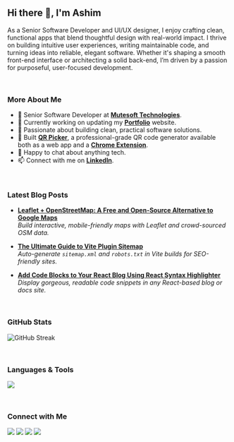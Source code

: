 ## Hi there 👋, I'm Ashim

As a Senior Software Developer and UI/UX designer, I enjoy crafting clean, functional apps that blend thoughtful design with real-world impact. I thrive on building intuitive user experiences, writing maintainable code, and turning ideas into reliable, elegant software. Whether it's shaping a smooth front-end interface or architecting a solid back-end, I’m driven by a passion for purposeful, user-focused development.

<br>

### More About Me

- 💼 Senior Software Developer at [**Mutesoft Technologies**](https://mutesoft.com/).
- 🔭 Currently working on updating my [**Portfolio**](https://ashimsaha.net/) website.
- 🧠 Passionate about building clean, practical software solutions.
- 🚀 Built [**QR Picker**](https://qrpicker.com/), a professional-grade QR code generator available both as a web app and a [**Chrome Extension**](https://chromewebstore.google.com/detail/odmflkpkpjbneglnkhocaildbhjiefch).
- 💬 Happy to chat about anything tech.
- 📫 Connect with me on [**LinkedIn**](https://www.linkedin.com/in/ashimsahawork/).

<br>

### Latest Blog Posts

- [**Leaflet + OpenStreetMap: A Free and Open-Source Alternative to Google Maps**](https://ashimsaha.net/blogs/leaflet-osm-a-free-and-open-source-alternative-to-google-maps)  
  _Build interactive, mobile-friendly maps with Leaflet and crowd-sourced OSM data._

- [**The Ultimate Guide to Vite Plugin Sitemap**](https://ashimsaha.net/blogs/vite-plugin-sitemap)  
  _Auto-generate `sitemap.xml` and `robots.txt` in Vite builds for SEO-friendly sites._
  
- [**Add Code Blocks to Your React Blog Using React Syntax Highlighter**](https://ashimsaha.net/blogs/code-block-using-react-syntax-highlighter)  
  _Display gorgeous, readable code snippets in any React-based blog or docs site._

<br>

### GitHub Stats

![GitHub Streak](https://github-readme-streak-stats.herokuapp.com/?user=ashimsahawork&theme=tokyonight)

<br>

### Languages & Tools

<p align="left">
  <img src="https://skillicons.dev/icons?i=html,css,js,jquery,react,tailwind,java,spring,hibernate,mysql,git,github,bitbucket,postgres,postman,vite,vscode,idea,npm,netlify,gcp,stackoverflow,ps" />
</p>

<br>

### Connect with Me

<p align="left">
  <a href="https://ashimsaha.net/" target="_blank"><img src="https://img.shields.io/badge/Portfolio-000?style=for-the-badge&logo=vercel&logoColor=white"/></a>
  <a href="https://linkedin.com/in/ashimsahawork" target="_blank"><img src="https://img.shields.io/badge/LinkedIn-0A66C2?style=for-the-badge&logo=linkedin&logoColor=white"/></a>
  <a href="mailto:hello@ashimsaha.net"><img src="https://img.shields.io/badge/Email-D14836?style=for-the-badge&logo=gmail&logoColor=white"/></a>
  <a href="https://twitter.com/thisisashim"><img src="https://img.shields.io/badge/Twitter-1DA1F2?style=for-the-badge&logo=twitter&logoColor=white"/></a>
</p>
